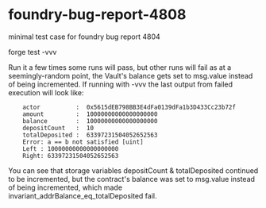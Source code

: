 # foundry-bug-report-4808
minimal test case for foundry bug report 4804

forge test -vvv

Run it a few times some runs will pass, but other runs will fail as at a seemingly-random point, the Vault's balance gets set to msg.value instead of being incremented. If running with -vvv the last output from failed execution will look like:

        actor          :  0x5615dEB798BB3E4dFa0139dFa1b3D433Cc23b72f
        amount         :  10000000000000000000
        balance        :  10000000000000000000
        depositCount   :  10
        totalDeposited :  63397231504052652563
        Error: a == b not satisfied [uint]
        Left : 10000000000000000000
        Right: 63397231504052652563

You can see that storage variables depositCount & totalDeposited continued to be incremented, but the contract's balance was set to msg.value instead of being incremented, which made invariant_addrBalance_eq_totalDeposited fail.
